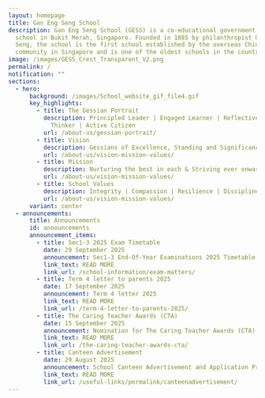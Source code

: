 ```yaml
---
layout: homepage
title: Gan Eng Seng School
description: Gan Eng Seng School (GESS) is a co-educational government secondary
  school in Bukit Merah, Singapore. Founded in 1885 by philanthropist Gan Eng
  Seng, the school is the first school established by the overseas Chinese
  community in Singapore and is one of the oldest schools in the country.
image: /images/GESS_Crest_Transparent_V2.png
permalink: /
notification: ""
sections:
  - hero:
      background: /images/School_website_gif_file4.gif
      key_highlights:
        - title: The Gessian Portrait
          description: Principled Leader | Engaged Learner | Reflective & Innovative
            Thinker | Active Citizen
          url: /about-us/gessian-portrait/
        - title: Vision
          description: Gessians of Excellence, Standing and Significance
          url: /about-us/vision-mission-values/
        - title: Mission
          description: Nurturing the best in each & Striving ever onward
          url: /about-us/vision-mission-values/
        - title: School Values
          description: Integrity | Compassion | Resilience | Discipline | Respect
          url: /about-us/vision-mission-values/
      variant: center
  - announcements:
      title: Announcements
      id: announcements
      announcement_items:
        - title: Sec1-3 2025 Exam Timetable
          date: 29 September 2025
          announcement: Sec1-3 End-Of-Year Examinations 2025 Timetable
          link_text: READ MORE
          link_url: /school-information/exam-matters/
        - title: Term 4 letter to parents 2025
          date: 17 September 2025
          announcement: Term 4 letter 2025
          link_text: READ MORE
          link_url: /term-4-letter-to-parents-2025/
        - title: The Caring Teacher Awards (CTA)
          date: 15 September 2025
          announcement: Nomination for The Caring Teacher Awards (CTA)
          link_text: READ MORE
          link_url: /the-caring-teacher-awards-cta/
        - title: Canteen Advertisement
          date: 29 August 2025
          announcement: School Canteen Advertisement and Application Procedure
          link_text: READ MORE
          link_url: /useful-links/permalink/canteenadvertisement/
---
```

